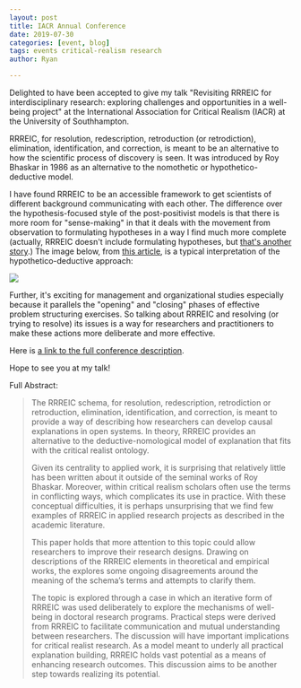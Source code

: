 ```yaml
---
layout: post
title: IACR Annual Conference
date: 2019-07-30
categories: [event, blog]
tags: events critical-realism research
author: Ryan

---
```


Delighted to have been accepted to give my talk "Revisiting RRREIC for interdisciplinary research: exploring challenges and opportunities in a well-being project" at the International Association for Critical Realism (IACR) at the University of Southhampton.

RRREIC, for resolution, redescription, retroduction (or retrodiction), elimination, identification, and correction, is meant to be an alternative to how the scientific process of discovery is seen. It was introduced by Roy Bhaskar in 1986 as an alternative to the nomothetic or hypothetico-deductive model.

I have found RRREIC to be an accessible framework to get scientists of different background communicating with each other.
The difference over the hypothesis-focused style of the post-positivist models is that there is more room for "sense-making" in that it deals with the movement from observation to formulating hypotheses in a way I find much more complete (actually, RRREIC doesn't include formulating hypotheses, but <a href="https://www.researchgate.net/publication/318995141_Why_things_happen_-_Developing_the_critical_realist_view_of_causal_mechanisms">that's another story</a>.) The image below, from <a href="https://www.researchgate.net/publication/321326336_The_Weak_Spots_in_Contemporary_Science_and_How_to_Fix_Them">this article</a>, is a typical interpretation of the hypothetico-deductive approach:

<img src="https://www.researchgate.net/publication/321326336/figure/fig2/AS:631645044494369@1527607322877/The-hypothetico-deductive-cycle-commonly-used-in-hypothesis-testing_W640.jpg">

Further, it's exciting for management and organizational studies especially because it parallels the "opening" and "closing" phases of effective problem structuring exercises. So talking about RRREIC and resolving (or trying to resolve) its issues is a way for researchers and practitioners to make these actions more deliberate and more effective.

Here is <a href="https://store.southampton.ac.uk/conferences-and-events/faculty-of-arts-and-humanities/events/international-association-for-critical-realism-iacr-22nd-annual-conference-southampton?token=d1fa5a3151b89c03ced6079caaa28ee0">a link to the full conference description</a>.

Hope to see you at my talk!


Full Abstract:
<blockquote>
The RRREIC schema, for resolution, redescription, retrodiction or retroduction, elimination, identification, and correction, is meant to provide a way of describing how researchers can develop causal explanations in open systems. In theory, RRREIC provides an alternative to the deductive-nomological model of explanation that fits with the critical realist ontology.

Given its centrality to applied work, it is surprising that relatively little has been written about it outside of the seminal works of Roy Bhaskar. Moreover, within critical realism scholars often use the terms in conflicting ways, which complicates its use in practice. With these conceptual difficulties, it is perhaps unsurprising that we find few examples of RRREIC in applied research projects as described in the academic literature.

This paper holds that more attention to this topic could allow researchers to improve their research designs. Drawing on descriptions of the RRREIC elements in theoretical and empirical works, the explores some ongoing disagreements around the meaning of the schema’s terms and attempts to clarify them.

The topic is explored through a case in which an iterative form of RRREIC was used deliberately to explore the mechanisms of well-being in doctoral research programs. Practical steps were derived from RRREIC to facilitate communication and mutual understanding between researchers. The discussion will have important implications for critical realist research. As a model meant to underly all practical explanation building, RRREIC holds vast potential as a means of enhancing research outcomes. This discussion aims to be another step towards realizing its potential.
</blockquote>
